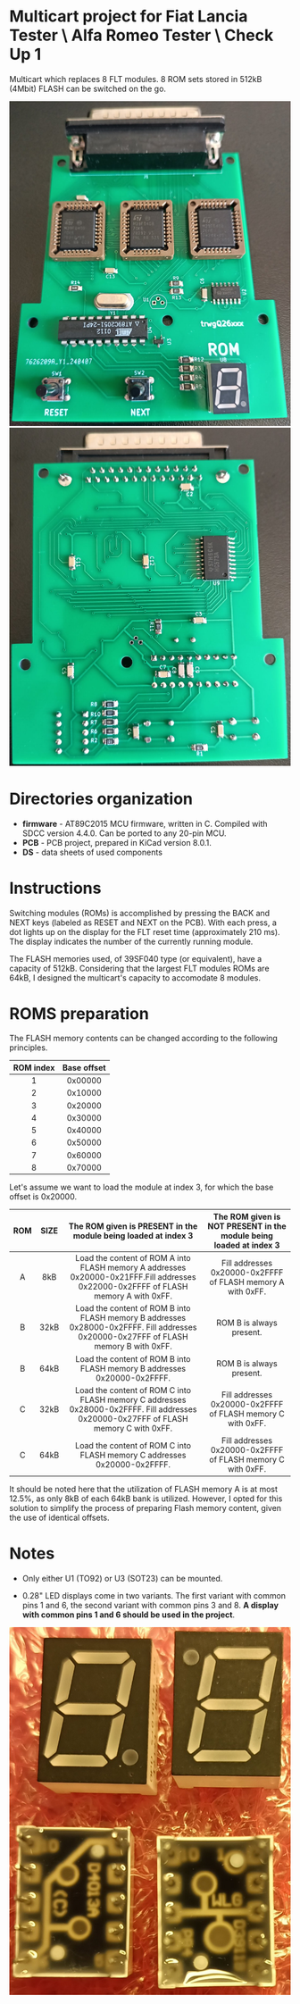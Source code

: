 # Multicart project for Fiat Lancia Tester \ Alfa Romeo Tester \ Check Up 1

Multicart which replaces 8 FLT modules. 8 ROM sets stored in 512kB (4Mbit) FLASH can be switched on the go.

![Top](PCB/TOP.jpg)
![Bottom](PCB/BOTTOM.jpg)

# Directories organization

- **firmware** - AT89C2015 MCU firmware, written in C. Compiled with SDCC version 4.4.0. Can be ported to any 20-pin MCU.
- **PCB** - PCB project, prepared in KiCad version 8.0.1.
- **DS** - data sheets of used components

# Instructions

Switching modules (ROMs) is accomplished by pressing the BACK and NEXT keys (labeled as RESET and NEXT on the PCB). With each press, a dot lights up on the display for the FLT reset time (approximately 210 ms). The display indicates the number of the currently running module.

The FLASH memories used, of 39SF040 type (or equivalent), have a capacity of 512kB. Considering that the largest FLT modules ROMs are 64kB, I designed the multicart's capacity to accomodate 8 modules. 

# ROMS preparation

The FLASH memory contents can be changed according to the following principles.

**ROM index** | **Base offset**
:---: | :---:
1 | 0x00000
2 | 0x10000
3 | 0x20000
4 | 0x30000
5 | 0x40000
6 | 0x50000
7 | 0x60000
8 | 0x70000

Let's assume we want to load the module at index 3, for which the base offset is 0x20000.

**ROM** | **SIZE** | **The ROM given is PRESENT in the module being loaded at index 3** | **The ROM given is NOT PRESENT in the module being loaded at index 3**
:---: | :---: | :---: | :---:
A | 8kB | Load the content of ROM A into FLASH memory A addresses 0x20000-0x21FFF.Fill addresses 0x22000-0x2FFFF of FLASH memory A with 0xFF. | Fill addresses 0x20000-0x2FFFF of FLASH memory A with 0xFF.
B | 32kB | Load the content of ROM B into FLASH memory B addresses 0x28000-0x2FFFF. Fill addresses 0x20000-0x27FFF of FLASH memory B with 0xFF. | ROM B is always present.
B | 64kB | Load the content of ROM B into FLASH memory B addresses 0x20000-0x2FFFF. | ROM B is always present.
C | 32kB | Load the content of ROM C into FLASH memory C addresses 0x28000-0x2FFFF. Fill addresses 0x20000-0x27FFF of FLASH memory C with 0xFF. | Fill addresses 0x20000-0x2FFFF of FLASH memory C with 0xFF.
C | 64kB | Load the content of ROM C into FLASH memory C addresses 0x20000-0x2FFFF. | Fill addresses 0x20000-0x2FFFF of FLASH memory C with 0xFF.


It should be noted here that the utilization of FLASH memory A is at most 12.5%, as only 8kB of each 64kB bank is utilized. However, I opted for this solution to simplify the process of preparing Flash memory content, given the use of identical offsets.

# Notes

- Only either U1 (TO92) or U3 (SOT23) can be mounted.

- 0.28" LED displays come in two variants. The first variant with common pins 1 and 6, the second variant with common pins 3 and 8. **A display with common pins 1 and 6 should be used in the project**.

![Displays_diff](PCB/DISPLAYS_DIFF.jpg)